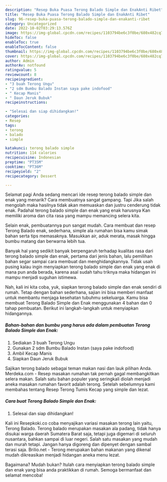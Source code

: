 ```yaml
---
description: "Resep Buka Puasa Terong Balado Simple dan EnakAnti Ribet"
title: "Resep Buka Puasa Terong Balado Simple dan EnakAnti Ribet"
slug: 96-resep-buka-puasa-terong-balado-simple-dan-enakanti-ribet
category: Uncategorized
date: 2022-10-02T03:29:13.576Z
image: https://img-global.cpcdn.com/recipes/1103794be6c3f0be/680x482cq70/terong-balado-simple-dan-enak-foto-resep-utama.jpg
hideToc: false
enableToc: true
enableTocContent: false
thumbnail: https://img-global.cpcdn.com/recipes/1103794be6c3f0be/680x482cq70/terong-balado-simple-dan-enak-foto-resep-utama.jpg
cover: https://img-global.cpcdn.com/recipes/1103794be6c3f0be/680x482cq70/terong-balado-simple-dan-enak-foto-resep-utama.jpg
author: Admin
authorAv: notfound
ratingvalue: 5
reviewcount: 8
recipeingredient:
- "3 buah Terong Ungu"
- "2 sdm Bumbu Balado Instan saya pake indofood"
- " Kecap Manis"
- " Daun Jeruk Bubuk"
recipeinstructions:

- "Selesai dan siap dihidangkan!"
categories:
- Resep
tags:
- terong
- balado
- simple

katakunci: terong balado simple 
nutrition: 114 calories
recipecuisine: Indonesian
preptime: "PT35M"
cooktime: "PT36M"
recipeyield: "2"
recipecategory: Dessert

---
```



Selamat pagi Anda sedang mencari ide resep terong balado simple dan enak yang menarik? Cara membuatnya sangat gampang. Tapi Jika salah mengolah maka hasilnya tidak akan memuaskan dan justru cenderung tidak enak. Padahal terong balado simple dan enak yang enak harusnya Kan memiliki aroma dan cita rasa yang mampu memancing selera kita.


Selain enak, pembuatannya pun sangat mudah. Cara membuat dan resep Terong Balado enak, sederhana, simple ala rumahan bisa kamu simak bahan serta tips memasaknya. Masukkan air, aduk merata, masak hingga bumbu matang dan berwarna lebih tua.

Banyak hal yang sedikit banyak berpengaruh terhadap kualitas rasa dari terong balado simple dan enak, pertama dari jenis bahan, lalu pemilihan bahan segar sampai cara membuat dan menghidangkannya. Tidak usah pusing kalau ingin menyiapkan terong balado simple dan enak yang enak di mana pun anda berada, karena asal sudah tahu triknya maka hidangan ini mampu menjadi suguhan istimewa.


Nah, kali ini kita coba, yuk, siapkan terong balado simple dan enak sendiri di rumah. Tetap dengan bahan sederhana, sajian ini bisa memberi manfaat untuk membantu menjaga kesehatan tubuhmu sekeluarga. Kamu bisa membuat Terong Balado Simple dan Enak menggunakan 4 bahan dan 0 tahap pembuatan. Berikut ini langkah-langkah untuk menyiapkan hidangannya.

<!--inarticleads1-->

##### Bahan-bahan dan bumbu yang harus ada dalam pembuatan Terong Balado Simple dan Enak:

1. Sediakan 3 buah Terong Ungu
1. Gunakan 2 sdm Bumbu Balado Instan (saya pake indofood)
1. Ambil  Kecap Manis
1. Siapkan  Daun Jeruk Bubuk


Sajikan terong balado sebagai teman makan nasi dan lauk pilihan Anda. Merdeka.com - Resep masakan rumahan tak pernah gagal membangkitkan selera makan. Salah satu bahan populer yang seringkali diolah menjadi aneka masakan rumahan favorit adalah terong. Setelah sebelumnya kami membahas tentang Resep Terong Tumis Kecap yang simple dan lezat. 

<!--inarticleads2-->

##### Cara buat Terong Balado Simple dan Enak:


1. Selesai dan siap dihidangkan!

Kali ini Resepkoki.co coba menyajikan variasi masakan terong lain yaitu, Terong Balado. Terong balado merupakan masakan ala padang, tidak hanya disukai warga daerah Sumatera Barat saja, tetapi juga digemari di seluruh nusantara, bahkan sampai di luar negeri. Salah satu masakan yang mudah dan murah tetapi. Jangan hanya digoreng dan dipenyet dengan sambal terasi saja. Brilio.net - Terong merupakan bahan makanan yang dikenal mudah dikreasikan menjadi hidangan aneka menu lezat. 

Bagaimana? Mudah bukan? Itulah cara menyiapkan terong balado simple dan enak yang bisa anda praktikkan di rumah. Semoga bermanfaat dan selamat mencoba!
